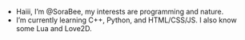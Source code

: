 - Haiii, I’m @SoraBee, my interests are programming and nature.
- I’m currently learning C++, Python, and HTML/CSS/JS. I also know some Lua and Love2D.
 

<!---
SoraBee/SoraBee is a ✨ special ✨ repository because its `README.md` (this file) appears on your GitHub profile.
You can click the Preview link to take a look at your changes.
--->

